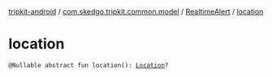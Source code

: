 [tripkit-android](../../index.md) / [com.skedgo.tripkit.common.model](../index.md) / [RealtimeAlert](index.md) / [location](./location.md)

# location

`@Nullable abstract fun location(): `[`Location`](../-location/index.md)`?`
